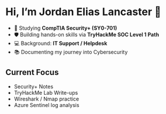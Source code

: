 # Hi, I’m Jordan Elias Lancaster 👋

- 🔐 Studying **CompTIA Security+ (SY0-701)**
- 🛡️ Building hands-on skills via **TryHackMe SOC Level 1 Path**
- 💻 Background: **IT Support / Helpdesk**
- 📚 Documenting my journey into Cybersecurity

## Current Focus
- Security+ Notes
- TryHackMe Lab Write-ups
- Wireshark / Nmap practice
- Azure Sentinel log analysis
